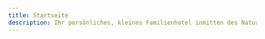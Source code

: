 ```yaml
---
title: Startseite
description: Ihr persönliches, kleines Familienhotel inmitten des Naturparks Südschwarzwald
---
```

